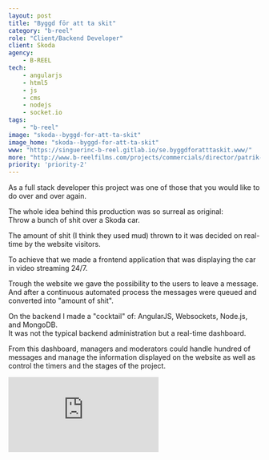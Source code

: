 ```yaml
---
layout: post
title: "Byggd för att ta skit"
category: "b-reel"
role: "Client/Backend Developer"
client: Skoda
agency:
    - B-REEL
tech:
    - angularjs
    - html5
    - js
    - cms
    - nodejs
    - socket.io
tags:
    - "b-reel"
image: "skoda--byggd-for-att-ta-skit"
image_home: "skoda--byggd-for-att-ta-skit"
www: "https://singuerinc-b-reel.gitlab.io/se.byggdforatttaskit.www/"
more: "http://www.b-reelfilms.com/projects/commercials/director/patrik-gyllstrom/case/686/skoda/"
priority: 'priority-2'
---
```


As a full stack developer this project was one of those that you would like to do over and over again.

The whole idea behind this production was so surreal as original:  
Throw a bunch of shit over a Skoda car.

The amount of shit (I think they used mud) thrown to it was decided on real-time by the website visitors.

To achieve that we made a frontend application that was displaying the car in video streaming 24/7.

Trough the website we gave the possibility to the users to leave a message. And after a continuous automated process the messages were queued and converted into "amount of shit".

On the backend I made a "cocktail" of: AngularJS, Websockets, Node.js, and MongoDB.  
It was not the typical backend administration but a real-time dashboard.

From this dashboard, managers and moderators could handle hundred of messages and manage the information displayed on the website as well as control the timers and the stages of the project.

<div class="video-wrapper">
<iframe src="https://player.vimeo.com/video/106796861" frameborder="0" webkitallowfullscreen mozallowfullscreen allowfullscreen></iframe>
</div>
